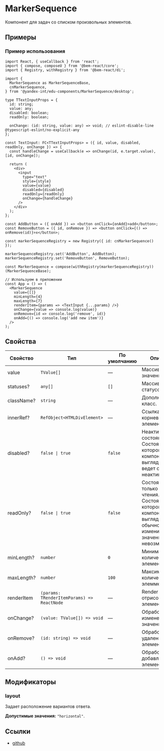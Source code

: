 # MarkerSequence

<!-- description:start -->
Компонент для задач со списком произвольных элементов.
<!-- description:end -->

## Примеры

### Пример использования

```tsx
import React, { useCallback } from 'react';
import { compose, composeU } from '@bem-react/core';
import { Registry, withRegistry } from '@bem-react/di';

import {
  MarkerSequence as MarkerSequenceBase,
  cnMarkerSequence,
} from '@yandex-int/edu-components/MarkerSequence/desktop';

type TTextInputProps = {
  id: string;
  value: any;
  disabled: boolean;
  readOnly: boolean;

  onChange: (id: string, value: any) => void; // eslint-disable-line @typescript-eslint/no-explicit-any
};

const TextInput: FC<TTextInputProps> = ({ id, value, disabled, readOnly, onChange }) => {
  const handleChange = useCallback(e => onChange(id, e.target.value), [id, onChange]);

  return (
    <div>
      <input
        type="text"
        style={style}
        value={value}
        disabled={disabled}
        readOnly={readOnly}
        onChange={handleChange}
      />
    </div>
  );
};

const AddButton = ({ onAdd }) => <button onClick={onAdd}>add</button>;
const RemoveButton = ({ id, onRemove }) => <button onClick={() => onRemove(id)}>x</button>;

const markerSequenceRegistry = new Registry({ id: cnMarkerSequence() });

markerSequenceRegistry.set('AddButton', AddButton);
markerSequenceRegistry.set('RemoveButton', RemoveButton);

const MarkerSequence = compose(withRegistry(markerSequenceRegistry))(MarkerSequenceBase);

// Используем в приложении
const App = () => (
  <MarkerSequence
    value={[]}
    minLength={4}
    maxLength={7}
    renderItem={params => <TextInput {...params} />}
    onChange={value => console.log(value)}
    onRemove={id => console.log('remove', id)}
    onAdd={() => console.log('add new item')}
  />
);
```

## Свойства

<!-- props:start -->
| Свойство   | Тип                                        | По умолчанию | Описание                                                                                                                |
| ---------- | ------------------------------------------ | ------------ | ----------------------------------------------------------------------------------------------------------------------- |
| value      | `TValue[]`                                 | —            | Массив значений.                                                                                                        |
| statuses?  | `any[]`                                    | `[]`         | Массив статусов.                                                                                                        |
| className? | `string`                                   | —            | Дополнительный класс.                                                                                                   |
| innerRef?  | `RefObject<HTMLDivElement>`                | —            | Ссылка на корневой DOM-элемент.                                                                                         |
| disabled?  | `false \| true`                            | `false`      | Неактивное состояние. Состояние, при котором компонент выглядит и ведет себя неактивно.                                 |
| readOnly?  | `false \| true`                            | `false`      | Состояние только для чтения. Состояние, при котором компонент выглядит как обычно, но изменить его значение невозможно. |
| minLength? | `number`                                   | `0`          | Минимальное количество элементов.                                                                                       |
| maxLength? | `number`                                   | `100`        | Максимальное количество элемментов.                                                                                     |
| renderItem | `(params: TRenderItemParams) => ReactNode` | —            | Render prop для отрисовки элемента.                                                                                     |
| onChange?  | `(value: TValue[]) => void`                | —            | Обработчик изменения значения.                                                                                          |
| onRemove?  | `(id: string) => void`                     | —            | Обработчик на удаление элемента.                                                                                        |
| onAdd?     | `() => void`                               | —            | Обработчик на добавление элемента.                                                                                      |
<!-- props:end -->

## Модификаторы

<!-- modifiers:start -->
### layout

Задает расположение вариантов ответа.

**Допустимые значения:** `"horizontal"`.
<!-- modifiers:end -->

## Ссылки

- [github](https://github.yandex-team.ru/search-interfaces/frontend/tree/master/packages/edu-components/src/components/MarkerSequence)
